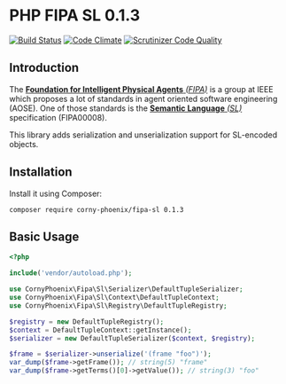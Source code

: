 PHP FIPA SL 0.1.3
=================

[![Build Status](https://travis-ci.org/CornyPhoenix/fipa-sl.svg?branch=master)](https://travis-ci.org/CornyPhoenix/fipa-sl) [![Code Climate](https://codeclimate.com/github/CornyPhoenix/fipa-sl/badges/gpa.svg)](https://codeclimate.com/github/CornyPhoenix/fipa-sl) [![Scrutinizer Code Quality](https://scrutinizer-ci.com/g/CornyPhoenix/fipa-sl/badges/quality-score.png?b=master)](https://scrutinizer-ci.com/g/CornyPhoenix/fipa-sl/?branch=master)

## Introduction

The [**Foundation for Intelligent Physical Agents** *(FIPA)*][FIPA] is a group at IEEE which proposes a lot of standards in agent oriented software engineering (AOSE). One of those standards is the [**Semantic Language** *(SL)*][SL] specification (FIPA00008). 

This library adds serialization and unserialization support for SL-encoded objects.

## Installation

Install it using Composer:

```
composer require corny-phoenix/fipa-sl 0.1.3
```

[FIPA]: http://en.wikipedia.org/wiki/FIPA
[SL]: http://www.fipa.org/specs/fipa00008/

## Basic Usage

```php
<?php

include('vendor/autoload.php');

use CornyPhoenix\Fipa\Sl\Serializer\DefaultTupleSerializer;
use CornyPhoenix\Fipa\Sl\Context\DefaultTupleContext;
use CornyPhoenix\Fipa\Sl\Registry\DefaultTupleRegistry;

$registry = new DefaultTupleRegistry();
$context = DefaultTupleContext::getInstance();
$serializer = new DefaultTupleSerializer($context, $registry);

$frame = $serializer->unserialize('(frame "foo")');
var_dump($frame->getFrame()); // string(5) "frame"
var_dump($frame->getTerms()[0]->getValue()); // string(3) "foo"
```
